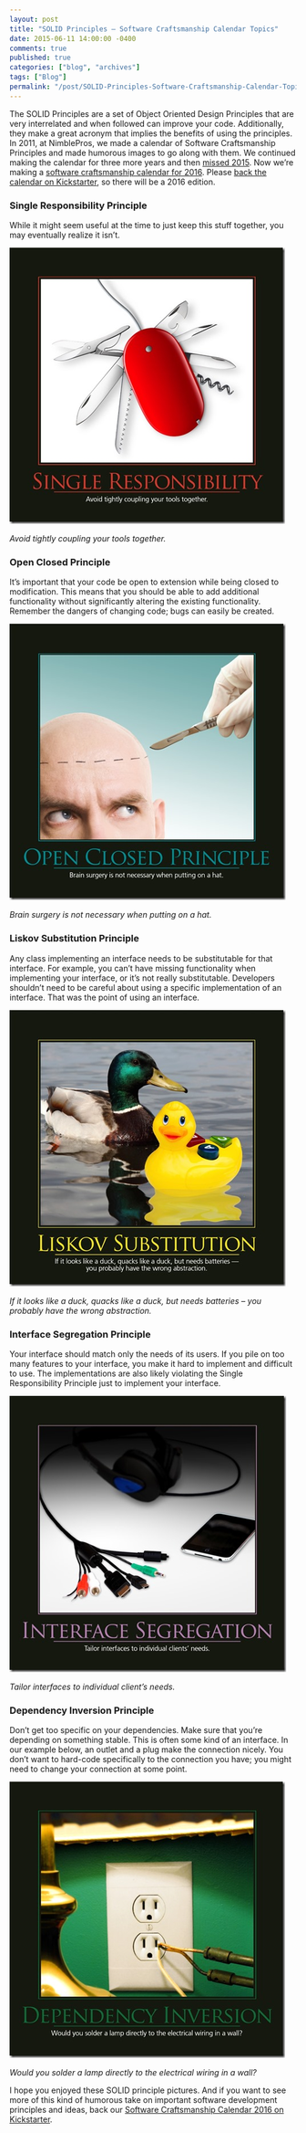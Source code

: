 ```yaml
---
layout: post
title: "SOLID Principles – Software Craftsmanship Calendar Topics"
date: 2015-06-11 14:00:00 -0400
comments: true
published: true
categories: ["blog", "archives"]
tags: ["Blog"]
permalink: "/post/SOLID-Principles-Software-Craftsmanship-Calendar-Topics"
---
```

<!-- more -->



<p>The SOLID Principles are a set of Object Oriented Design Principles that are very interrelated and when followed can improve your code. Additionally, they make a great acronym that implies the benefits of using the principles. In 2011, at NimblePros, we made a calendar of Software Craftsmanship Principles and made humorous images to go along with them. We continued making the calendar for three more years and then <a href="http://brendan.enrick.com/post/2015-Software-Craftsmanship-Calendar" target="_blank">missed 2015</a>. Now we’re making a <a href="http://brendan.enrick.com/post/2016-Software-Craftsmanship-Calendar" target="_blank">software craftsmanship calendar for 2016</a>. Please <a href="https://www.kickstarter.com/projects/988315286/software-craftsmanship-calendar-2016" target="_blank">back the calendar on Kickstarter</a>, so there will be a 2016 edition.</p> <h3>Single Responsibility Principle</h3> <p>While it might seem useful at the time to just keep this stuff together, you may eventually realize it isn’t.</p> <p><a href="/images/files/SingleResponsibilityPrinciple.jpg"><img title="SingleResponsibilityPrinciple" style="border-left-width: 0px; border-right-width: 0px; border-bottom-width: 0px; display: inline; border-top-width: 0px" border="0" alt="SingleResponsibilityPrinciple" src="/images/files/SingleResponsibilityPrinciple_thumb.jpg" width="484" height="484"></a> </p> <p><em>Avoid tightly coupling your tools together.</em></p> <h3>Open Closed Principle</h3> <p>It’s important that your code be open to extension while being closed to modification. This means that you should be able to add additional functionality without significantly altering the existing functionality. Remember the dangers of changing code; bugs can easily be created.</p> <p><a href="/images/files/OpenClosedPrinciple.jpg"><img title="OpenClosedPrinciple" style="border-left-width: 0px; border-right-width: 0px; border-bottom-width: 0px; display: inline; border-top-width: 0px" border="0" alt="OpenClosedPrinciple" src="/images/files/OpenClosedPrinciple_thumb.jpg" width="485" height="484"></a> </p> <p><em>Brain surgery is not necessary when putting on a hat.</em></p> <h3>Liskov Substitution Principle</h3> <p>Any class implementing an interface needs to be substitutable for that interface. For example, you can’t have missing functionality when implementing your interface, or it’s not really substitutable. Developers shouldn’t need to be careful about using a specific implementation of an interface. That was the point of using an interface.</p> <p><a href="/images/files/LiskovSubstitutionPrinciple.jpg"><img title="LiskovSubstitutionPrinciple" style="border-left-width: 0px; border-right-width: 0px; border-bottom-width: 0px; display: inline; border-top-width: 0px" border="0" alt="LiskovSubstitutionPrinciple" src="/images/files/LiskovSubstitutionPrinciple_thumb.jpg" width="485" height="484"></a>&nbsp;</p> <p><em>If it looks like a duck, quacks like a duck, but needs batteries – you probably have the wrong abstraction.</em></p> <h3>Interface Segregation Principle</h3> <p>Your interface should match only the needs of its users. If you pile on too many features to your interface, you make it hard to implement and difficult to use. The implementations are also likely violating the Single Responsibility Principle just to implement your interface.</p> <p><a href="/images/files/NP-Interface-Segregation_1.jpg"><img title="NP-Interface-Segregation" style="border-top: 0px; border-right: 0px; border-bottom: 0px; border-left: 0px; display: inline" border="0" alt="NP-Interface-Segregation" src="/images/files/NP-Interface-Segregation_thumb_1.jpg" width="486" height="484"></a> </p> <p><em>Tailor interfaces to individual client’s needs.</em></p> <h3>Dependency Inversion Principle</h3> <p>Don’t get too specific on your dependencies. Make sure that you’re depending on something stable. This is often some kind of an interface. In our example below, an outlet and a plug make the connection nicely. You don’t want to hard-code specifically to the connection you have; you might need to change your connection at some point.</p> <p><a href="/images/files/NP-Dependency-Inversion.jpg"><img title="NP-Dependency-Inversion" style="border-top: 0px; border-right: 0px; border-bottom: 0px; border-left: 0px; display: inline" border="0" alt="NP-Dependency-Inversion" src="/images/files/NP-Dependency-Inversion_thumb.jpg" width="484" height="484"></a> </p> <p></p> <p></p> <p></p> <p></p> <p></p> <p><em>Would you solder a lamp directly to the electrical wiring in a wall?</em></p> <p>I hope you enjoyed these SOLID principle pictures. And if you want to see more of this kind of humorous take on important software development principles and ideas, back our <a href="https://www.kickstarter.com/projects/988315286/software-craftsmanship-calendar-2016" target="_blank">Software Craftsmanship Calendar 2016 on Kickstarter</a>.</p>
